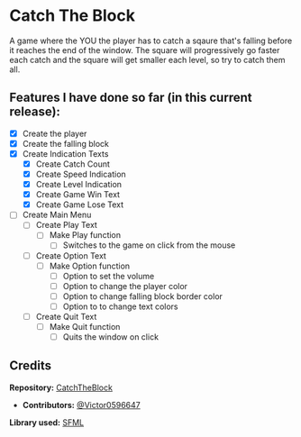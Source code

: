 # Catch The Block
A game where the YOU the player has to catch a sqaure that's falling before it reaches the end of the window. The square will progressively go faster each catch and the square will get smaller each level, so try to catch them all. <br>



## Features I have done so far (in this current release):
- [x] Create the player
- [x] Create the falling block
- [x] Create Indication Texts
  - [x] Create Catch Count
  - [x] Create Speed Indication
  - [x] Create Level Indication
  - [x] Create Game Win Text
  - [x] Create Game Lose Text
- [ ] Create Main Menu
  - [ ] Create Play Text
    - [ ] Make Play function
      - [ ] Switches to the game on click from the mouse
  - [ ] Create Option Text
    - [ ] Make Option function
      - [ ] Option to set the volume
      - [ ] Option to change the player color
      - [ ] Option to change falling block border color 
      - [ ] Option to to change text colors
  - [ ] Create Quit Text
    - [ ] Make Quit function
      - [ ] Quits the window on click   
   
## Credits <br>

**Repository:** [CatchTheBlock](https://github.com/Victor0596647/CatchTheBlock)<br>
  - **Contributors:** [@Victor0596647](https://github.com/Victor0596647)<br>

**Library used:** [SFML](https://github.com/SFML/SFML/releases/tag/2.5.1)
